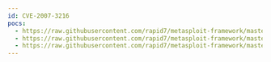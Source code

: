 ```yaml
---
id: CVE-2007-3216
pocs:
  - https://raw.githubusercontent.com/rapid7/metasploit-framework/master/modules/exploits/windows/brightstor/lgserver_multi.rb
  - https://raw.githubusercontent.com/rapid7/metasploit-framework/master/modules/exploits/windows/brightstor/lgserver_rxssetdatagrowthscheduleandfilter.rb
  - https://raw.githubusercontent.com/rapid7/metasploit-framework/master/modules/exploits/windows/brightstor/lgserver_rxsuselicenseini.rb
---
```

